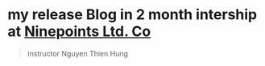 # my release Blog in 2 month intership at [Ninepoints Ltd. Co](https://ninepoints.vn/)

> instructor Nguyen Thien Hung 



